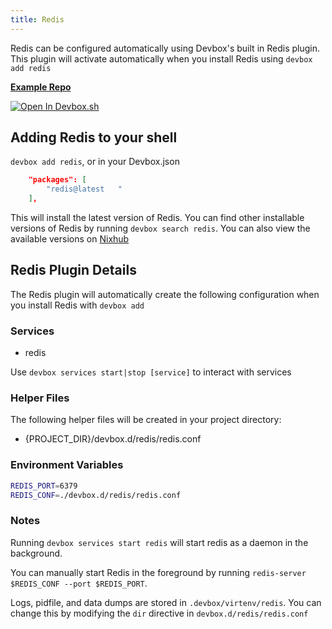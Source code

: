 ```yaml
---
title: Redis
---
```


Redis can be configured automatically using Devbox's built in Redis plugin. This plugin will activate automatically when you install Redis using `devbox add redis`

[**Example Repo**](https://github.com/jetify-com/devbox/tree/main/examples/databases/redis)

[![Open In Devbox.sh](https://jetify.com/img/devbox/open-in-devbox.svg)](https://devbox.sh/open/templates/redis)

## Adding Redis to your shell

`devbox add redis`, or in your Devbox.json

```json
    "packages": [
        "redis@latest   "
    ],
```

This will install the latest version of Redis. You can find other installable versions of Redis by running `devbox search redis`. You can also view the available versions on [Nixhub](https://www.nixhub.io/packages/redis)

## Redis Plugin Details

The Redis plugin will automatically create the following configuration when you install Redis with `devbox add`

### Services

* redis

Use `devbox services start|stop [service]` to interact with services

### Helper Files

The following helper files will be created in your project directory:

* \{PROJECT_DIR\}/devbox.d/redis/redis.conf


### Environment Variables

```bash
REDIS_PORT=6379
REDIS_CONF=./devbox.d/redis/redis.conf
```

### Notes

Running `devbox services start redis` will start redis as a daemon in the background.

You can manually start Redis in the foreground by running `redis-server $REDIS_CONF --port $REDIS_PORT`.

Logs, pidfile, and data dumps are stored in `.devbox/virtenv/redis`. You can change this by modifying the `dir` directive in `devbox.d/redis/redis.conf`
